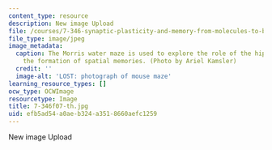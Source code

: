 ```yaml
---
content_type: resource
description: New image Upload
file: /courses/7-346-synaptic-plasticity-and-memory-from-molecules-to-behavior-fall-2007/efb5ad54a0aeb324a3518660aefc1259_7-346f07-th.jpg
file_type: image/jpeg
image_metadata:
  caption: The Morris water maze is used to explore the role of the hippocampus in
    the formation of spatial memories. (Photo by Ariel Kamsler)
  credit: ''
  image-alt: 'LOST: photograph of mouse maze'
learning_resource_types: []
ocw_type: OCWImage
resourcetype: Image
title: 7-346f07-th.jpg
uid: efb5ad54-a0ae-b324-a351-8660aefc1259
---
```

New image Upload


